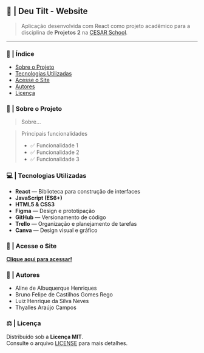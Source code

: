 ## 🧠 | Deu Tilt - Website

> Aplicação desenvolvida com React como projeto acadêmico para a disciplina de **Projetos 2** na [CESAR School](https://www.cesar.school).

*** 

### 📑 | Índice

- [Sobre o Projeto](#sobre-o-projeto)
- [Tecnologias Utilizadas](#tecnologias-utilizadas)
- [Acesse o Site](#acesse-o-site)
- [Autores](#autores)
- [Licença](#licença)

### 📌 | Sobre o Projeto

> Sobre...

> Principais funcionalidades
> - ✅ Funcionalidade 1  
> - ✅ Funcionalidade 2  
> - ✅ Funcionalidade 3

### 💻 | Tecnologias Utilizadas

- **React** — Biblioteca para construção de interfaces   
- **JavaScript (ES6+)**  
- **HTML5 & CSS3**  
- **Figma** — Design e prototipação  
- **GitHub** — Versionamento de código  
- **Trello** — Organização e planejamento de tarefas  
- **Canva** — Design visual e gráfico  

### 🔗 | Acesse o Site

[**Clique aqui para acessar!**](https://link-do-site.com)  

### 👥 | Autores

-  Aline de Albuquerque Henriques  
- Bruno Felipe de Castilhos Gomes Rego  
- Luiz Henrique da Silva Neves  
- Thyalles Araújo Campos  

### ⚖️ | Licença

Distribuído sob a **Licença MIT**.  
Consulte o arquivo [LICENSE](LICENSE) para mais detalhes.

